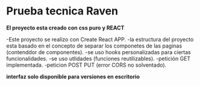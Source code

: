 # Prueba tecnica Raven
**El proyecto esta creado con css puro y REACT**

 -Este proyecto se realizo con Create React APP.
 -la estructura del proyecto esta basado en el concepto de separar los componetes de las paginas (contenddor de componentes).
 -se uso hooks personalizadas para ciertas funcionalidades.
 -se uso utlidades (funciones reutilizables).
 -petición GET implementada.
 -peticion POST PUT (error CORS no solventado).

**interfaz solo disponible para versiones en  escritorio**
